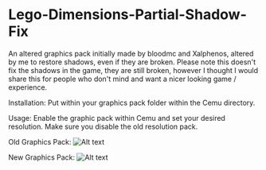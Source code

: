 # Lego-Dimensions-Partial-Shadow-Fix
An altered graphics pack initially made by bloodmc and Xalphenos, altered by me to restore shadows, even if they are broken. Please note this doesn't fix the shadows in the game, they are still broken, however I thought I would share this for people who don't mind and want a nicer looking game / experience.

Installation: Put within your graphics pack folder within the Cemu directory.

Usage: Enable the graphic pack within Cemu and set your desired resolution. Make sure you disable the old resolution pack.

Old Graphics Pack:
![Alt text](images/Lego_Dimensions_Broken.png?raw=true "Unaltered Resolution Graphics Pack")

New Graphics Pack:
![Alt text](images/Lego_Dimensions_Fixed.png?raw=true "Altered Resolution Graphics Pack")
